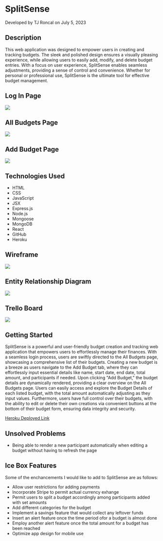 # SplitSense
Developed by TJ Roncal on July 5, 2023

## Description
This web application was designed to empower users in creating and tracking budgets. The sleek and polished design ensures a visually pleasing experience, while allowing users to easily add, modify, and delete budget entries. With a focus on user experience, SplitSense enables seamless adjustments, providing a sense of control and convenience. Whether for personal or professional use, SplitSense is the ultimate tool for effective budget management.   

## Log In Page
![](https://github.com/gambitpolizei-ga/split-sense/assets/129716310/cd3acc13-5184-4384-afd1-ce6f4a0e16f3)

## All Budgets Page
![](https://github.com/gambitpolizei-ga/split-sense/assets/129716310/759a2290-ca24-457f-a6fb-f49780d6efc6)

## Add Budget Page
![](https://github.com/gambitpolizei-ga/split-sense/assets/129716310/a045d957-dabc-41d3-b149-cf5341868a98)

## Technologies Used
* HTML
* CSS
* JavaScript
* JSX
* Express.js
* Node.js
* Mongoose
* MongoDB
* React
* GitHub
* Heroku

## Wireframe
![](https://github.com/gambitpolizei-ga/split-sense/assets/129716310/3af8537f-d10c-4dd3-92a2-490b37bb7804)

## Entity Relationship Diagram
![](https://github.com/gambitpolizei-ga/split-sense/assets/129716310/cda808d4-dce1-4d61-a252-826e11b691d2)

## Trello Board
![](https://github.com/gambitpolizei-ga/split-sense/assets/129716310/d5e184f5-2eda-4519-a299-fee3dca07ec7)

## Getting Started
SplitSense is a powerful and user-friendly budget creation and tracking web application that empowers users to effortlessly manage their finances. With a seamless login process, users are swiftly directed to the All Budgets page, showcasing a comprehensive list of their budgets. Creating a new budget is a breeze as users navigate to the Add Budget tab, where they can effortlessly input essential details like name, start date, end date, total amount, and participants if needed. Upon clicking "Add Budget," the budget details are dynamically rendered, providing a clear overview on the All Budgets page. Users can easily access and explore the Budget Details of each listed budget, with the total amount automatically adjusting as they input values. Furthermore, users have full control over their budgets, with the ability to edit or delete their own creations via convenient buttons at the bottom of their budget form, ensuring data integrity and security.

[Heroku Deployed Link](https://splitsense-f18fcc040e0c.herokuapp.com/)

## Unsolved Problems
* Being able to render a new participant automatically when editing a budget without having to refresh the page

## Ice Box Features
Some of the enchancements I would like to add to SplitSense are as follows:
* Allow user restrictions for adding payments
* Incorporate Stripe to permit actual currency exhange
* Permit users to split a budget accordingly among participants added with set amounts
* Add different categories for the budget
* Implement a savings feature that would collect any leftover funds
* Insert an alert feature once the time period ofor a budget is almost done
* Employ another alert feature once the total amount for a budget has been reached
* Optimize app design for mobile use
